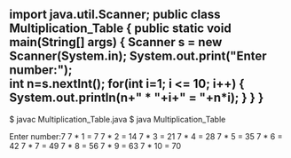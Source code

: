 import java.util.Scanner;
public class Multiplication_Table 
{
    public static void main(String[] args) 
    {
        Scanner s = new Scanner(System.in);
	System.out.print("Enter number:");        
	int n=s.nextInt();
        for(int i=1; i <= 10; i++)
        {
            System.out.println(n+" * "+i+" = "+n*i);
        }
    }
}
---------------------------------------
$ javac Multiplication_Table.java
$ java Multiplication_Table
 
Enter number:7
7 * 1 = 7
7 * 2 = 14
7 * 3 = 21
7 * 4 = 28
7 * 5 = 35
7 * 6 = 42
7 * 7 = 49
7 * 8 = 56
7 * 9 = 63
7 * 10 = 70
